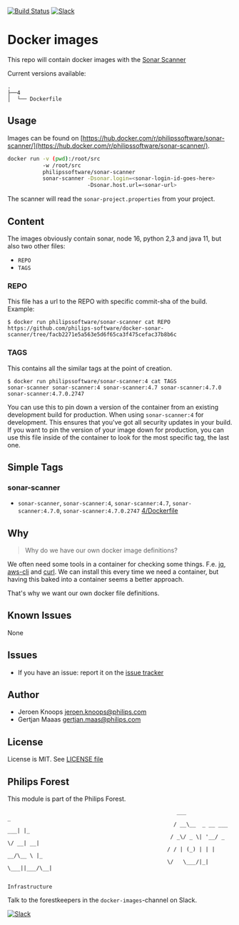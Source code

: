[![Build Status](https://github.com/philips-software/docker-sonar-scanner/workflows/build/badge.svg)](https://github.com/philips-software/docker-sonar-scanner/actions/)
[![Slack](https://philips-software-slackin.now.sh/badge.svg)](https://philips-software-slackin.now.sh)

# Docker images

This repo will contain docker images with the [Sonar Scanner](https://docs.sonarqube.org/latest/analysis/scan/sonarscanner/)

Current versions available:

```
.
├──4 
│  └── Dockerfile
```

## Usage

Images can be found on [https://hub.docker.com/r/philipssoftware/sonar-scanner/](https://hub.docker.com/r/philipssoftware/sonar-scanner/).

``` bash
docker run -v (pwd):/root/src
           -w /root/src
           philipssoftware/sonar-scanner
           sonar-scanner -Dsonar.login=<sonar-login-id-goes-here>
                         -Dsonar.host.url=<sonar-url>
```

The scanner will read the `sonar-project.properties` from your project.

## Content

The images obviously contain sonar, node 16, python 2,3 and java 11, but also two other files:

- `REPO`
- `TAGS`

### REPO

This file has a url to the REPO with specific commit-sha of the build.
Example: 

```
$ docker run philipssoftware/sonar-scanner cat REPO
https://github.com/philips-software/docker-sonar-scanner/tree/facb2271e5a563e5d6f65ca3f475cefac37b8b6c
```

### TAGS

This contains all the similar tags at the point of creation. 

```
$ docker run philipssoftware/sonar-scanner:4 cat TAGS
sonar-scanner sonar-scanner:4 sonar-scanner:4.7 sonar-scanner:4.7.0 sonar-scanner:4.7.0.2747
```

You can use this to pin down a version of the container from an existing development build for production. When using `sonar-scanner:4` for development. This ensures that you've got all security updates in your build. If you want to pin the version of your image down for production, you can use this file inside of the container to look for the most specific tag, the last one.

## Simple Tags

### sonar-scanner
- `sonar-scanner`, `sonar-scanner:4`, `sonar-scanner:4.7`, `sonar-scanner:4.7.0`, `sonar-scanner:4.7.0.2747` [4/Dockerfile](4/Dockerfile)

## Why

> Why do we have our own docker image definitions?

We often need some tools in a container for checking some things. F.e. [jq](https://stedolan.github.io/jq/), [aws-cli](https://aws.amazon.com/cli/) and [curl](https://curl.haxx.se/).
We can install this every time we need a container, but having this baked into a container seems a better approach.

That's why we want our own docker file definitions.

## Known Issues

None

## Issues

- If you have an issue: report it on the [issue tracker](https://github.com/philips-software/docker-sonar-scanner/issues)

## Author

- Jeroen Knoops <jeroen.knoops@philips.com>
- Gertjan Maaas <gertjan.maas@philips.com>

## License

License is MIT. See [LICENSE file](LICENSE.md)

## Philips Forest

This module is part of the Philips Forest.

```
                                                     ___                   _
                                                    / __\__  _ __ ___  ___| |_
                                                   / _\/ _ \| '__/ _ \/ __| __|
                                                  / / | (_) | | |  __/\__ \ |_
                                                  \/   \___/|_|  \___||___/\__|  

                                                                 Infrastructure
```

Talk to the forestkeepers in the `docker-images`-channel on Slack.

[![Slack](https://philips-software-slackin.now.sh/badge.svg)](https://philips-software-slackin.now.sh)
